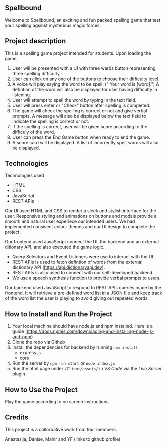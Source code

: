 
## Spellbound

Welcome to Spellbound, an exciting and fun packed spelling game that test your spelling agsinst mysterious magic forces.

## Project description

This is a spelling game project intended for students. Upon loading the game, 

1. User will be presented with a UI with three wards button representing three spelling difficulty. 
2. User can click on any one of the buttons to choose their difficulty level.
3. A voice will play saying the word to be spell. (" Your word is [word].") A defintion of the word will also be displayed for user having difficulty in listening.
4. User will attempt to spell the word by typing in the text field.
5. User will press enter or "Check" button after spelling is completed.
6. The game will check the spelling is correct or not and give verbal prompts. A message will also be displayed below the text field to indicate the spelling is correct or not.
7. If the spelling is correct, user will be given score according to the difficuly of the word.
8. User can press the End Game button when ready to end the game.
9. A score card will be displayed. A list of incorrectly spelt words will also be displayed.


## Technologies

Technologies used
- HTML
- CSS
- JavaScript
- REST APIs

Our UI used HTML and CSS to render a sleek and stylish interface for the user. Responsive styling and animations on buttons and modals provide a smooth and natural user experiece our intended users. We had implemented consisent colour themes and our UI design to complete the project.

Our frontend used JavaScript connect the UI, the backend and an external ditionary API, and also executed the game logic. 

- Query Selectors and Event Listeners were use to interact with the UI. 
- REST APIs is used to fetch defintion of words from the external dictionary API (https://api.dictionaryapi.dev).
- REST APIs is also used to connect with our self-developed backend.
- We use a speech synthesis function to provide verbal prompts to users.

Our backend used JavaScript to respond to REST APIs queries made by the frontend. It will retrieve a pre-defined word list in a JSON file and keep track of the word list the user is playing to avoid giving out repeated words.

## How to Install and Run the Project

1. Your local machine should have node.js and npm installed. Here is a guide (https://docs.npmjs.com/downloading-and-installing-node-js-and-npm)
2. Clone the repo via Github
3. Install the dependencies for backend by running `npm install`
    - express.js
    - cors
4. Run the server by `npm run start` or `node index.js`
5. Run the html page under `/Client/assets/` in *VS Code* via the *Live Server* plugin

## How to Use the Project

Play the game according to on screen instructions.

## Credits

This project is a collorbative work from four members.

Anastasija, Danise, Mahir and YF (links to github profile)

